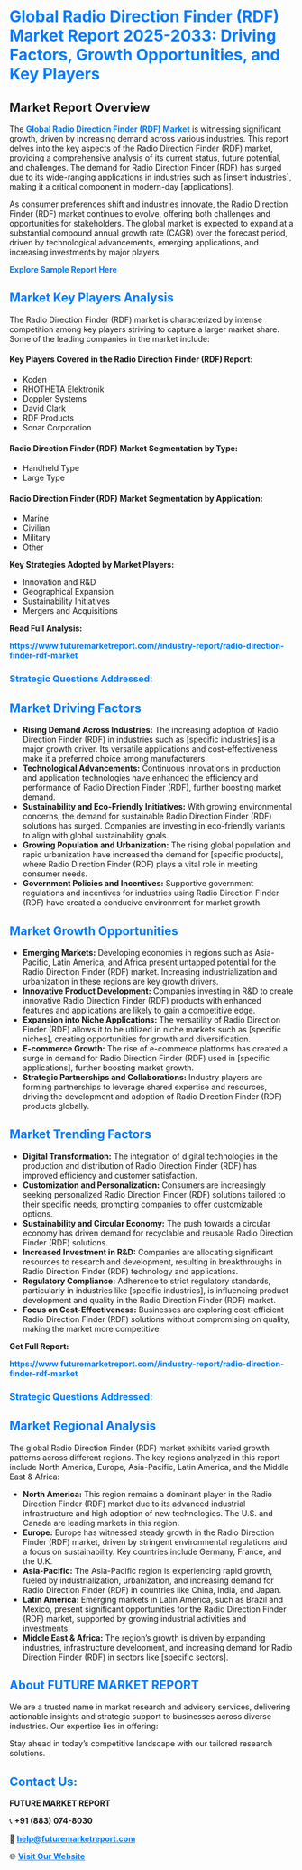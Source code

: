 <h1 style="color: #007BFF;">Global Radio Direction Finder (RDF) Market Report 2025-2033: Driving Factors, Growth Opportunities, and Key Players</h1>

<section id="overview">
<h2>Market Report Overview</h2>
<p>The <a href="https://www.futuremarketreport.com//industry-report/radio-direction-finder-rdf-market" style="color: #007BFF; text-decoration: none;"><strong>Global Radio Direction Finder (RDF) Market</strong></a> is witnessing significant growth, driven by increasing demand across various industries. This report delves into the key aspects of the Radio Direction Finder (RDF) market, providing a comprehensive analysis of its current status, future potential, and challenges. The demand for Radio Direction Finder (RDF) has surged due to its wide-ranging applications in industries such as [insert industries], making it a critical component in modern-day [applications].</p>
<p>As consumer preferences shift and industries innovate, the Radio Direction Finder (RDF) market continues to evolve, offering both challenges and opportunities for stakeholders. The global market is expected to expand at a substantial compound annual growth rate (CAGR) over the forecast period, driven by technological advancements, emerging applications, and increasing investments by major players.</p>
</section>

<section id="overview">
<p><a href="https://www.futuremarketreport.com//request-sample/reportId=86743" style="color: #007BFF; text-decoration: none;"><strong>Explore Sample Report Here</strong></a></p>
</section>

<section id="key-players">
<h2 style="color: #007BFF;">Market Key Players Analysis</h2>
<p>The Radio Direction Finder (RDF) market is characterized by intense competition among key players striving to capture a larger market share. Some of the leading companies in the market include:</p>
<h4>Key Players Covered in the Radio Direction Finder (RDF) Report:</h4>
<ul><li>Koden</li><li>RHOTHETA Elektronik</li><li>Doppler Systems</li><li>David Clark</li><li>RDF Products</li><li>Sonar Corporation</li></ul>
<h4>Radio Direction Finder (RDF) Market Segmentation by Type:</h4>
<ul><li>Handheld Type</li><li>Large Type</li></ul>

<h4>Radio Direction Finder (RDF) Market Segmentation by Application:</h4>
<ul><li>Marine</li><li>Civilian</li><li>Military</li><li>Other</li></ul>
<p><strong>Key Strategies Adopted by Market Players:</strong></p>
<ul>
<li>Innovation and R&D</li>
<li>Geographical Expansion</li>
<li>Sustainability Initiatives</li>
<li>Mergers and Acquisitions</li>
</ul>
</section>

<section>
<p><strong>Read Full Analysis: </strong></p><a href="https://www.futuremarketreport.com//industry-report/radio-direction-finder-rdf-market" style="color: #007BFF; text-decoration: none;"><strong>https://www.futuremarketreport.com//industry-report/radio-direction-finder-rdf-market</strong></a>
<h3 style="color: #007BFF;">Strategic Questions Addressed:</h3>
</section>

<section id="driving-factors">
<h2 style="color: #007BFF;">Market Driving Factors</h2>
<ul>
<li><strong>Rising Demand Across Industries:</strong> The increasing adoption of Radio Direction Finder (RDF) in industries such as [specific industries] is a major growth driver. Its versatile applications and cost-effectiveness make it a preferred choice among manufacturers.</li>
<li><strong>Technological Advancements:</strong> Continuous innovations in production and application technologies have enhanced the efficiency and performance of Radio Direction Finder (RDF), further boosting market demand.</li>
<li><strong>Sustainability and Eco-Friendly Initiatives:</strong> With growing environmental concerns, the demand for sustainable Radio Direction Finder (RDF) solutions has surged. Companies are investing in eco-friendly variants to align with global sustainability goals.</li>
<li><strong>Growing Population and Urbanization:</strong> The rising global population and rapid urbanization have increased the demand for [specific products], where Radio Direction Finder (RDF) plays a vital role in meeting consumer needs.</li>
<li><strong>Government Policies and Incentives:</strong> Supportive government regulations and incentives for industries using Radio Direction Finder (RDF) have created a conducive environment for market growth.</li>
</ul>
</section>

<section id="growth-opportunities">
<h2 style="color: #007BFF;">Market Growth Opportunities</h2>
<ul>
<li><strong>Emerging Markets:</strong> Developing economies in regions such as Asia-Pacific, Latin America, and Africa present untapped potential for the Radio Direction Finder (RDF) market. Increasing industrialization and urbanization in these regions are key growth drivers.</li>
<li><strong>Innovative Product Development:</strong> Companies investing in R&D to create innovative Radio Direction Finder (RDF) products with enhanced features and applications are likely to gain a competitive edge.</li>
<li><strong>Expansion into Niche Applications:</strong> The versatility of Radio Direction Finder (RDF) allows it to be utilized in niche markets such as [specific niches], creating opportunities for growth and diversification.</li>
<li><strong>E-commerce Growth:</strong> The rise of e-commerce platforms has created a surge in demand for Radio Direction Finder (RDF) used in [specific applications], further boosting market growth.</li>
<li><strong>Strategic Partnerships and Collaborations:</strong> Industry players are forming partnerships to leverage shared expertise and resources, driving the development and adoption of Radio Direction Finder (RDF) products globally.</li>
</ul>
</section>

<section id="trending-factors">
<h2 style="color: #007BFF;">Market Trending Factors</h2>
<ul>
<li><strong>Digital Transformation:</strong> The integration of digital technologies in the production and distribution of Radio Direction Finder (RDF) has improved efficiency and customer satisfaction.</li>
<li><strong>Customization and Personalization:</strong> Consumers are increasingly seeking personalized Radio Direction Finder (RDF) solutions tailored to their specific needs, prompting companies to offer customizable options.</li>
<li><strong>Sustainability and Circular Economy:</strong> The push towards a circular economy has driven demand for recyclable and reusable Radio Direction Finder (RDF) solutions.</li>
<li><strong>Increased Investment in R&D:</strong> Companies are allocating significant resources to research and development, resulting in breakthroughs in Radio Direction Finder (RDF) technology and applications.</li>
<li><strong>Regulatory Compliance:</strong> Adherence to strict regulatory standards, particularly in industries like [specific industries], is influencing product development and quality in the Radio Direction Finder (RDF) market.</li>
<li><strong>Focus on Cost-Effectiveness:</strong> Businesses are exploring cost-efficient Radio Direction Finder (RDF) solutions without compromising on quality, making the market more competitive.</li>
</ul>
</section>

<section>
<p><strong>Get Full Report: </strong></p><a href="https://www.futuremarketreport.com//industry-report/radio-direction-finder-rdf-market" style="color: #007BFF; text-decoration: none;"><strong>https://www.futuremarketreport.com//industry-report/radio-direction-finder-rdf-market</strong></a>
<h3 style="color: #007BFF;">Strategic Questions Addressed:</h3>
</section>


<section id="regional-analysis">
<h2 style="color: #007BFF;">Market Regional Analysis</h2>
<p>The global Radio Direction Finder (RDF) market exhibits varied growth patterns across different regions. The key regions analyzed in this report include North America, Europe, Asia-Pacific, Latin America, and the Middle East & Africa:</p>
<ul>
<li><strong>North America:</strong> This region remains a dominant player in the Radio Direction Finder (RDF) market due to its advanced industrial infrastructure and high adoption of new technologies. The U.S. and Canada are leading markets in this region.</li>
<li><strong>Europe:</strong> Europe has witnessed steady growth in the Radio Direction Finder (RDF) market, driven by stringent environmental regulations and a focus on sustainability. Key countries include Germany, France, and the U.K.</li>
<li><strong>Asia-Pacific:</strong> The Asia-Pacific region is experiencing rapid growth, fueled by industrialization, urbanization, and increasing demand for Radio Direction Finder (RDF) in countries like China, India, and Japan.</li>
<li><strong>Latin America:</strong> Emerging markets in Latin America, such as Brazil and Mexico, present significant opportunities for the Radio Direction Finder (RDF) market, supported by growing industrial activities and investments.</li>
<li><strong>Middle East & Africa:</strong> The region’s growth is driven by expanding industries, infrastructure development, and increasing demand for Radio Direction Finder (RDF) in sectors like [specific sectors].</li>
</ul>
</section>

<footer>
<h2 style="color: #007BFF;">About FUTURE MARKET REPORT</h2>
<p>We are a trusted name in market research and advisory services, delivering actionable insights and strategic support to businesses across diverse industries. Our expertise lies in offering:</p>

<p>Stay ahead in today’s competitive landscape with our tailored research solutions.</p>

<h2 style="color: #007BFF;">Contact Us:</h2>
<p><strong>FUTURE MARKET REPORT</strong></p>
<p>📞 <strong>+91 (883) 074-8030</strong></p>
<p>📧 <strong><a href="mailto:help@futuremarketreport.com" style="color: #007BFF;">help@futuremarketreport.com</a></strong></p>
<p>🌐 <strong><a href="https://www.futuremarketreport.com/" style="color: #007BFF;">Visit Our Website</a></strong></p>
</footer>